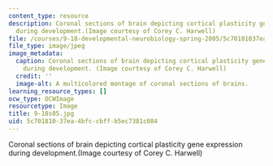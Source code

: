 ```yaml
---
content_type: resource
description: Coronal sections of brain depicting cortical plasticity gene expression
  during development.(Image courtesy of Corey C. Harwell)
file: /courses/9-18-developmental-neurobiology-spring-2005/5c70181037ea4bfccbffb5ec7381c084_9-18s05.jpg
file_type: image/jpeg
image_metadata:
  caption: Coronal sections of brain depicting cortical plasticity gene expression
    during development. (Image courtesy of Corey C. Harwell)
  credit: ''
  image-alt: A multicolored montage of coronal sections of brains.
learning_resource_types: []
ocw_type: OCWImage
resourcetype: Image
title: 9-18s05.jpg
uid: 5c701810-37ea-4bfc-cbff-b5ec7381c084
---
```

Coronal sections of brain depicting cortical plasticity gene expression during development.(Image courtesy of Corey C. Harwell)

